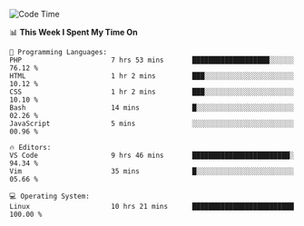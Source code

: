 <!-- [![Top Langs](https://github-readme-stats.vercel.app/api/top-langs/?username=gagahsyuja&theme=dracula&hide_border=true&border_radius=7)](https://github.com/anuraghazra/github-readme-stats) -->

<!--START_SECTION:waka-->
![Code Time](http://img.shields.io/badge/Code%20Time-27%20hrs%2016%20mins-blue)

📊 **This Week I Spent My Time On** 

```text
💬 Programming Languages: 
PHP                      7 hrs 53 mins       ███████████████████░░░░░░   76.12 % 
HTML                     1 hr 2 mins         ███░░░░░░░░░░░░░░░░░░░░░░   10.12 % 
CSS                      1 hr 2 mins         ███░░░░░░░░░░░░░░░░░░░░░░   10.10 % 
Bash                     14 mins             █░░░░░░░░░░░░░░░░░░░░░░░░   02.26 % 
JavaScript               5 mins              ░░░░░░░░░░░░░░░░░░░░░░░░░   00.96 % 

🔥 Editors: 
VS Code                  9 hrs 46 mins       ████████████████████████░   94.34 % 
Vim                      35 mins             █░░░░░░░░░░░░░░░░░░░░░░░░   05.66 % 

💻 Operating System: 
Linux                    10 hrs 21 mins      █████████████████████████   100.00 % 
```


<!--END_SECTION:waka-->
